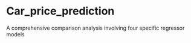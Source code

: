 # Car_price_prediction
A comprehensive comparison analysis involving four specific regressor models

